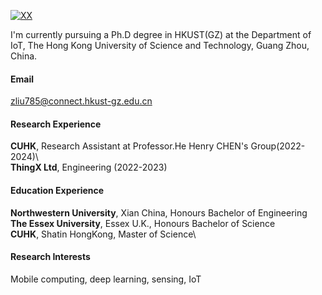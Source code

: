 [![XX](https://img.shields.io/badge/lanyangyang-github-blue?logo=github)](https://github.com/lanyangyang)

I'm currently pursuing a Ph.D degree in HKUST(GZ) at the Department of IoT, The Hong Kong University of Science and Technology, Guang Zhou, China.

#### Email  
zliu785@connect.hkust-gz.edu.cn

#### Research Experience
**CUHK**, Research Assistant at Professor.He Henry CHEN's Group(2022-2024)\  
**ThingX Ltd**, Engineering (2022-2023)  

#### Education Experience
**Northwestern University**, Xian China, Honours Bachelor of Engineering\
**The Essex University**, Essex U.K., Honours Bachelor of Science\
**CUHK**, Shatin HongKong, Master of Science\

#### Research Interests  
Mobile computing, deep learning, sensing, IoT
